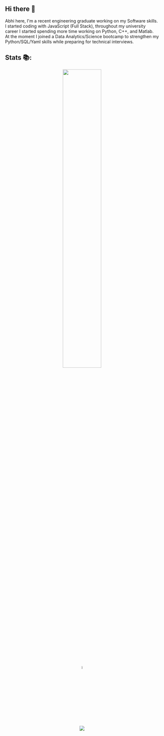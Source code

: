 ## Hi there 👋

Abhi here, I'm a recent engineering graduate working on my Software skills.
I started coding with JavaScript (Full Stack), throughout my university career I started spending more time working on Python, C++, and Matlab. At the moment I joined a Data Analytics/Science bootcamp to strengthen my Python/SQL/Yaml skills while preparing for technical interviews. 

## Stats 📚:
<p align="center">
  <img height="50%" width="auto" src ="https://github-readme-stats.vercel.app/api?username=Bh00fie&show_icons=true&count_private=true&theme=graywhite&hide_border=true&hide=issues,contribs&bg_color=FFFFFF">
  <br>
  <img height="5%" width="auto" src ="https://github-readme-stats.vercel.app/api/top-langs/?username=Bh00fie&layout=compact&hide_border=true&theme=graywhite&bg_color=FFFFFF&langs_count=6&hide=jupyter%20notebook,tex,css,php&exclude_repo=Pacman-AI">
  <br>
  <img src ="https://github-readme-streak-stats.herokuapp.com?user=Bh00fie&theme=graywhite&hide_border=true&bg_color=FFFFFF">
</p>
<!--
**Bh00fie/Bh00fie** is a ✨ _special_ ✨ repository because its `README.md` (this file) appears on your GitHub profile.

Here are some ideas to get you started:

- 🔭 I’m currently working on ...
- 🌱 I’m currently learning ...
- 👯 I’m looking to collaborate on ...
- 🤔 I’m looking for help with ...
- 💬 Ask me about ...
- 📫 How to reach me: ...
- 😄 Pronouns: ...
- ⚡ Fun fact: ...
-->
